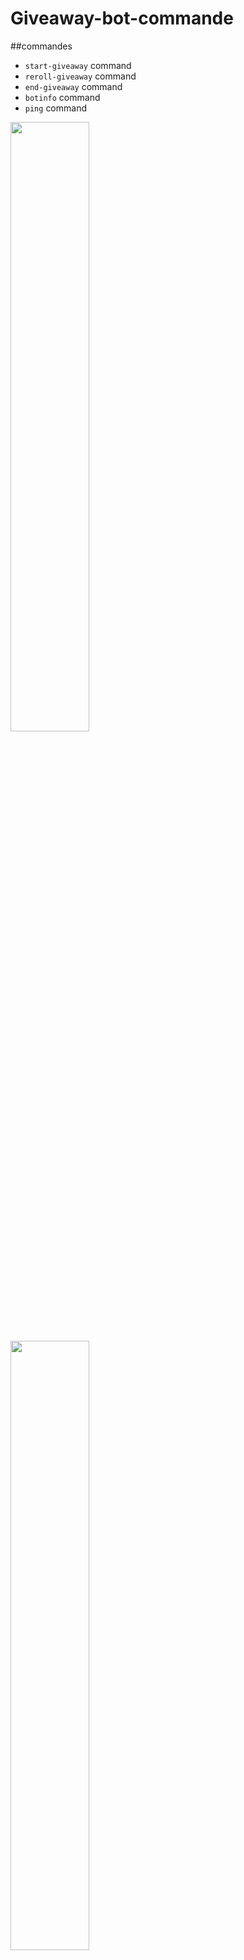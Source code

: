 # Giveaway-bot-commande

##commandes


* `start-giveaway` command
* `reroll-giveaway` command
* `end-giveaway` command
* `botinfo` command
* `ping` command

<img src='https://cdn.discordapp.com/attachments/687299653083070654/687299942792036414/unknown.png' style="width: 50%;"></img>
<img src='https://cdn.discordapp.com/attachments/687299653083070654/687301622128443399/unknown.png' style="width: 50%;"></img>
<img src='https://cdn.discordapp.com/attachments/687299653083070654/687302069656354856/unknown.png' style="width: 50%;"></img>
<img src='https://cdn.discordapp.com/attachments/687299653083070654/687302626299347060/unknown.png' style="width: 50%;"></img>
<img src='https://cdn.discordapp.com/attachments/687299653083070654/687302740455456870/unknown.png' style="width: 50%;"></img>

